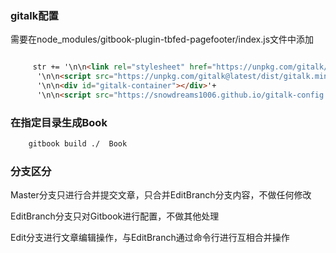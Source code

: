 ### gitalk配置

需要在node_modules/gitbook-plugin-tbfed-pagefooter/index.js文件中添加

```html

	 str += '\n\n<link rel="stylesheet" href="https://unpkg.com/gitalk/dist/gitalk.css">'+
      '\n\n<script src="https://unpkg.com/gitalk@latest/dist/gitalk.min.js"></script>'+
      '\n\n<div id="gitalk-container"></div>'+
      '\n\n<script src="https://snowdreams1006.github.io/gitalk-config.js"></script>';

```

### 在指定目录生成Book

```xml
    gitbook build ./  Book
```


### 分支区分

Master分支只进行合并提交文章，只合并EditBranch分支内容，不做任何修改

EditBranch分支只对Gitbook进行配置，不做其他处理

Edit分支进行文章编辑操作，与EditBranch通过命令行进行互相合并操作